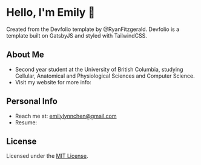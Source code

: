 # Hello, I'm Emily 👋

Created from the Devfolio template by @RyanFitzgerald. Devfolio is a template built on GatsbyJS and styled with TailwindCSS. 

## About Me
- Second year student at the University of British Columbia, studying Cellular, Anatomical and Physiological Sciences and Computer Science.
- Visit my website for more info: 

## Personal Info
- Reach me at: emilylynnchen@gmail.com
- Resume: 


## License

Licensed under the [MIT License](https://github.com/RyanFitzgerald/devfolio/blob/master/LICENSE.md).

